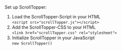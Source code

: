 Set up ScrollTopper:

1. Load the ScrollTopper-Script in your HTML<br>
   `<script src="scrollTopper.js"></script>`
2. Add the ScrollTopper-CSS to your HTML<br>
  `<link href="scrollTopper.css" rel="stylesheet">`
3. Initialize ScrollTopper in your JavaScript<br>
   `new ScrollTopper()`
